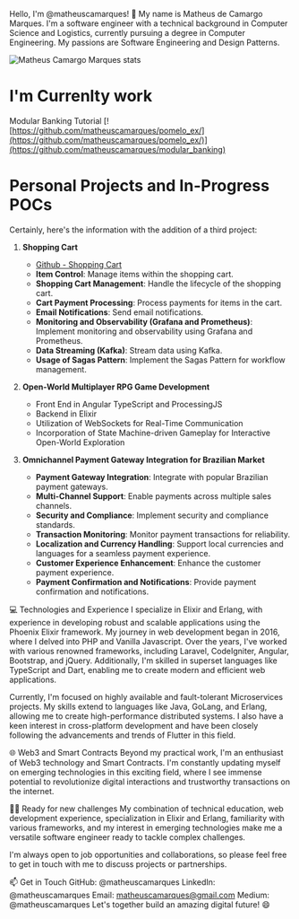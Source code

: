 Hello, I'm @matheuscamarques! 👋
My name is Matheus de Camargo Marques.
I'm a software engineer with a technical background in Computer Science and Logistics, currently pursuing a degree in Computer Engineering. My passions are Software Engineering and Design Patterns.

![Matheus Camargo Marques stats](https://github-readme-stats.vercel.app/api?username=matheuscamarques&theme=shadow_red&show_icons=true)

# I'm Currenlty work 

Modular Banking Tutorial
[![https://github.com/matheuscamarques/pomelo_ex/](https://github.com/matheuscamarques/pomelo_ex/)](https://github.com/matheuscamarques/modular_banking)

# Personal Projects and In-Progress POCs

Certainly, here's the information with the addition of a third project:

1. **Shopping Cart** 
   - [Github - Shopping Cart](https://github.com/matheuscamarques/poc_shopping_cart)
   - **Item Control**: Manage items within the shopping cart.
   - **Shopping Cart Management**: Handle the lifecycle of the shopping cart.
   - **Cart Payment Processing**: Process payments for items in the cart.
   - **Email Notifications**: Send email notifications.
   - **Monitoring and Observability (Grafana and Prometheus)**: Implement monitoring and observability using Grafana and Prometheus.
   - **Data Streaming (Kafka)**: Stream data using Kafka.
   - **Usage of Sagas Pattern**: Implement the Sagas Pattern for workflow management.

2. **Open-World Multiplayer RPG Game Development**
    - Front End in Angular TypeScript and ProcessingJS
    - Backend in Elixir
    - Utilization of WebSockets for Real-Time Communication
    - Incorporation of State Machine-driven Gameplay for Interactive Open-World Exploration

3. **Omnichannel Payment Gateway Integration for Brazilian Market**
   - **Payment Gateway Integration**: Integrate with popular Brazilian payment gateways.
   - **Multi-Channel Support**: Enable payments across multiple sales channels.
   - **Security and Compliance**: Implement security and compliance standards.
   - **Transaction Monitoring**: Monitor payment transactions for reliability.
   - **Localization and Currency Handling**: Support local currencies and languages for a seamless payment experience.
   - **Customer Experience Enhancement**: Enhance the customer payment experience.
   - **Payment Confirmation and Notifications**: Provide payment confirmation and notifications.

💻 Technologies and Experience
I specialize in Elixir and Erlang, with experience in developing robust and scalable applications using the Phoenix Elixir framework. My journey in web development began in 2016, where I delved into PHP and Vanilla Javascript. Over the years, I've worked with various renowned frameworks, including Laravel, CodeIgniter, Angular, Bootstrap, and jQuery. Additionally, I'm skilled in superset languages like TypeScript and Dart, enabling me to create modern and efficient web applications.

Currently, I'm focused on highly available and fault-tolerant Microservices projects. My skills extend to languages like Java, GoLang, and Erlang, allowing me to create high-performance distributed systems. I also have a keen interest in cross-platform development and have been closely following the advancements and trends of Flutter in this field.

🌐 Web3 and Smart Contracts
Beyond my practical work, I'm an enthusiast of Web3 technology and Smart Contracts. I'm constantly updating myself on emerging technologies in this exciting field, where I see immense potential to revolutionize digital interactions and trustworthy transactions on the internet.

👨‍💻 Ready for new challenges
My combination of technical education, web development experience, specialization in Elixir and Erlang, familiarity with various frameworks, and my interest in emerging technologies make me a versatile software engineer ready to tackle complex challenges.

I'm always open to job opportunities and collaborations, so please feel free to get in touch with me to discuss projects or partnerships.

📫 Get in Touch
GitHub: @matheuscamarques
LinkedIn: @matheuscamarques
Email: matheuscamarques@gmail.com
Medium: @matheuscamarques
Let's together build an amazing digital future! 😄
